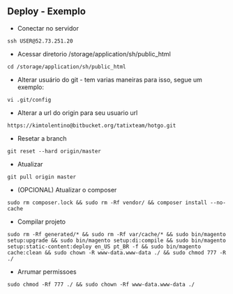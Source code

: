 ## Deploy - Exemplo

- Conectar no servidor 
```
ssh USER@52.73.251.20
```

- Acessar diretorio /storage/application/sh/public_html
```
cd /storage/application/sh/public_html
```

- Alterar usuário do git - tem varias maneiras para isso, segue um exemplo:
```
vi .git/config
```
- Alterar a url do origin para seu usuario 
url 
```
https://kimtolentino@bitbucket.org/tatixteam/hotgo.git
```
- Resetar a branch
```
git reset --hard origin/master
```

- Atualizar
```
git pull origin master
```

- (OPCIONAL) Atualizar o composer
```
sudo rm composer.lock && sudo rm -Rf vendor/ && composer install --no-cache
```
- Compilar projeto
```
sudo rm -Rf generated/* && sudo rm -Rf var/cache/* && sudo bin/magento setup:upgrade && sudo bin/magento setup:di:compile && sudo bin/magento setup:static-content:deploy en_US pt_BR -f && sudo bin/magento cache:clean && sudo chown -R www-data.www-data ./ && sudo chmod 777 -R ./
```
- Arrumar permissoes
``` 
sudo chmod -Rf 777 ./ && sudo chown -Rf www-data.www-data ./
```